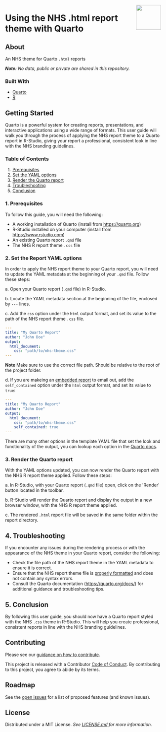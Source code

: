<a alt="NHS-R Community's logo" href='https://nhsrcommunity.com/'><img src='https://nhs-r-community.github.io/assets/logo/nhsr-logo.png' align="right" height="80" /></a>

# Using the NHS .html report theme with Quarto

## About

An NHS theme for Quarto `.html` reports

_**Note:** No data, public or private are shared in this repository._

### Built With

- [Quarto](https://quarto.org/)
- [R](https://www.r-project.org/)

## Getting Started

Quarto is a powerful system for creating reports, presentations, and interactive applications using a wide range of formats. This user guide will walk you through the process of applying the NHS report theme to a Quarto report in R-Studio, giving your report a professional, consistent look in line with the NHS branding guidelines.

### Table of Contents

1. [Prerequisites](#prerequisites)
2. [Set the YAML options](#yaml-options)
3. [Render the Quarto report](#render-report)
4. [Troubleshooting](#troubleshooting)
5. [Conclusion](#conclusion)

<a name="prerequisites"></a>

### 1. Prerequisites

To follow this guide, you will need the following:

- A working installation of Quarto (install from https://quarto.org)
- R-Studio installed on your computer (install from https://www.rstudio.com)
- An existing Quarto report `.qmd` file
- The NHS R report theme `.css` file

<a name="yaml-options"></a>

### 2. Set the Report YAML options

In order to apply the NHS report theme to your Quarto report, you will need to update the YAML metadata at the beginning of your `.qmd` file. Follow these steps:

a. Open your Quarto report (`.qmd` file) in R-Studio.

b. Locate the YAML metadata section at the beginning of the file, enclosed by `---` lines.

c. Add the `css` option under the `html` output format, and set its value to the path of the NHS report theme `.css` file.

```yaml
---
title: "My Quarto Report"
author: "John Doe"
output:
  html_document:
    css: "path/to/nhs-theme.css"
---
```

**Note** Make sure to use the correct file path. Should be relative to the root of the project folder.

d. If you are makeing an [embedded report](https://quarto.org/docs/output-formats/html-publishing.html#standalone-html) to email out, add the `self_contained` option under the `html` output format, and set its value to `true`:

```yaml
---
title: "My Quarto Report"
author: "John Doe"
output:
  html_document:
    css: "path/to/nhs-theme.css"
    self_contained: true
---
```

There are many other options in the template YAML file that set the look and functionality of the output, you can lookup each option in the [Quarto docs](https://quarto.org/docs/output-formats/html-basics.html).

<a name="render-report"></a>

### 3. Render the Quarto report

With the YAML options updated, you can now render the Quarto report with the NHS R report theme applied. Follow these steps:

a. In R-Studio, with your Quarto report (`.qmd` file) open, click on the 'Render' button located in the toolbar.

b. R-Studio will render the Quarto report and display the output in a new browser window, with the NHS R report theme applied.

c. The rendered `.html` report file will be saved in the same folder within the report directory.

<a name="troubleshooting"></a>
## 4. Troubleshooting

If you encounter any issues during the rendering process or with the appearance of the NHS theme in your Quarto report, consider the following:

- Check the file path of the NHS report theme in the YAML metadata to ensure it is correct.
- Ensure that the NHS report theme file is [properly formatted](https://quarto.org/docs/output-formats/html-themes.html#theme-options) and does not contain any syntax errors.
- Consult the Quarto documentation (https://quarto.org/docs/) for additional guidance and troubleshooting tips.

<a name="conclusion"></a>
## 5. Conclusion

By following this user guide, you should now have a Quarto report styled with the NHS `.css` theme in R-Studio. This will help you create professional, consistent reports in line with the NHS branding guidelines.

## Contributing

Please see our [guidance on how to contribute](./CONTRIBUTING.md).

This project is released with a Contributor [Code of Conduct](./CODE_OF_CONDUCT.md). By contributing to this project, you agree to abide by its terms.

## Roadmap

See the [open issues](https://github.com/nhs-r-community/quarto-nhs-theme/issues) for a list of proposed features (and known issues).

## License

Distributed under a MIT License. _See [LICENSE.md](/LICENSE) for more information._